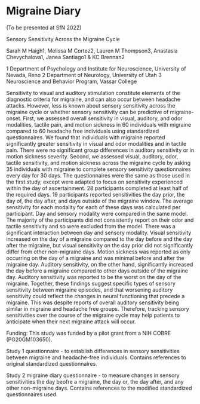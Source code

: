 # Migraine Diary

(To be presented at SfN 2022)

Sensory Sensitivity Across the Migraine Cycle

Sarah M Haigh1, Melissa M Cortez2, Lauren M Thompson3, Anastasia Chevychalova1, Janea Santiago1 & KC Brennan2

1 Department of Psychology and Institute for Neuroscience, University of Nevada, Reno
2 Department of Neurology, University of Utah
3 Neuroscience and Behavior Program, Vassar College

Sensitivity to visual and auditory stimulation constitute elements of the diagnostic criteria for migraine, and can also occur between headache attacks. However, less is known about sensory sensitivity across the migraine cycle or whether sensory sensitivity can be predictive of migraine-onset. First, we assessed overall sensitivity in visual, auditory, and odor modalities, tactile pain, and motion sickness in 60 individuals with migraine compared to 60 headache free individuals using standardized questionnaires. We found that individuals with migraine reported significantly greater sensitivity in visual and odor modalities and in tactile pain. There were no significant group differences in auditory sensitivity or in motion sickness severity. Second, we assessed visual, auditory, odor, tactile sensitivity, and motion sickness across the migraine cycle by asking 35 individuals with migraine to complete sensory sensitivity questionnaires every day for 30 days. The questionnaires were the same as those used in the first study, except were adapted to focus on sensitivity experienced within the day of ascertainment. 28 participants completed at least half of the required days. 19 participants reported sensitivities the day prior, the day of, the day after, and days outside of the migraine window. The average sensitivity for each modality for each of these days was calculated per participant. Day and sensory modality were compared in the same model. The majority of the participants did not consistently report on their odor and tactile sensitivity and so were excluded from the model. There was a significant interaction between day and sensory modality. Visual sensitivity increased on the day of a migraine compared to the day before and the day after the migraine, but visual sensitivity on the day prior did not significantly differ from other non-migraine days. Motion sickness was reported as only occurring on the day of a migraine and was minimal before and after the migraine day. Auditory sensitivity, on the other hand, significantly increased the day before a migraine compared to other days outside of the migraine day. Auditory sensitivity was reported to be the worst on the day of the migraine. Together, these findings suggest specific types of sensory sensitivity between migraine episodes, and that worsening auditory sensitivity could reflect the changes in neural functioning that precede a migraine. This was despite reports of overall auditory sensitivity being similar in migraine and headache free groups. Therefore, tracking sensory sensitivities over the course of the migraine cycle may help patients to anticipate when their next migraine attack will occur.

Funding:
This study was funded by a pilot grant from a NIH COBRE (PG20GM103650).

Study 1 questionnaire - to establish differences in sensory sensitivities between migraine and headache-free individuals. Contains references to original standardized questionnaires.

Study 2 migraine diary questionnaire - to measure changes in sensory sensitivities the day beofre a migraine, the day or, the day after, and any other non-migraine days. Contains references to the modified standardized questionnaires used.
